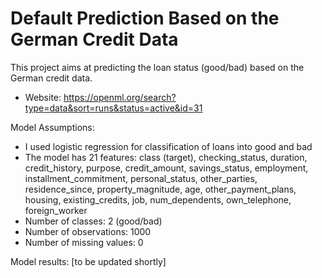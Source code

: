 # Default Prediction Based on the German Credit Data

This project aims at predicting the loan status (good/bad) based on the German credit data.

* Website: https://openml.org/search?type=data&sort=runs&status=active&id=31

Model Assumptions:
* I used logistic regression for classification of loans into good and bad
* The model has 21 features: class (target), checking_status, duration, credit_history, purpose, credit_amount, savings_status, employment, installment_commitment, personal_status, other_parties, residence_since, property_magnitude, age, other_payment_plans, housing, existing_credits, job, num_dependents, own_telephone, foreign_worker
* Number of classes: 2 (good/bad)
* Number of observations: 1000
* Number of missing values: 0

Model results:
[to be updated shortly]

